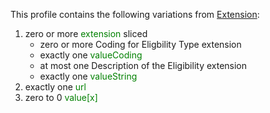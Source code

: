 This profile contains the following variations from [Extension](http://hl7.org/fhir/STU3/Extension):

1. zero or more <span style='color:green'> extension </span>  sliced
   * zero or more Coding for Eligbility Type extension
   * exactly one <span style='color:green'> valueCoding </span> 
   * at most one Description of the Eligibility extension
   * exactly one <span style='color:green'> valueString </span> 
1. exactly one <span style='color:green'> url </span> 
1. zero to 0 <span style='color:green'> value[x] </span> 